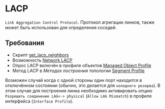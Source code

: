 # LACP

`Link Aggregation Control Protocol`. Протокол агрегации линков, также может быть использован для определения соседей.

## Требования

* Скрипт [get_lacp_neighbors](../../scripts-reference/get_lacp_neighbors.md)
* Возможность [Network LACP](../../caps-reference/network/lacp.md)
* Опрос LACP включён в профиле объектов [Managed Object Profile](../../concepts/managed-object-profile/index.md#Box(Полный_опрос))
* Метод LACP в *Методах построения топологии* [Segment Profile](../../concepts/network-segment-profile/index.md)

Возможен случай когда с одной стороны один порт находится в отключённом состоянии (обычно, это делается для `холодного резерва`). 
В этом случае для построения линка необходимо активировать опцию `Разрешить соединение LAG<-> physical` (`Allow LAG Mismatch`) в профиле интерфейса (`Interface Profile`).
